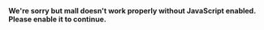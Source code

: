 <!DOCTYPE html>
<html lang="">
  <head>
    <meta charset="utf-8" />
    <meta http-equiv="X-UA-Compatible" content="IE=edge" />
    <meta name="viewport" content="width=device-width,initial-scale=1" />
    <link rel="icon" href="/tu.png" />
    <title>mall</title>
    <link href="/css/chunk-05c0139d.71274136.css" rel="prefetch" />
    <link href="/css/chunk-46d851f8.1b996598.css" rel="prefetch" />
    <link href="/css/chunk-5abad69c.94509e0b.css" rel="prefetch" />
    <link href="/css/chunk-6503a7aa.c5614662.css" rel="prefetch" />
    <link href="/css/chunk-934aff2c.33d45a5c.css" rel="prefetch" />
    <link href="/js/chunk-05c0139d.61d08873.js" rel="prefetch" />
    <link href="/js/chunk-2d0ea0f0.75579a57.js" rel="prefetch" />
    <link href="/js/chunk-46d851f8.aad24ddf.js" rel="prefetch" />
    <link href="/js/chunk-5abad69c.6433d9bd.js" rel="prefetch" />
    <link href="/js/chunk-6503a7aa.9bfc3555.js" rel="prefetch" />
    <link href="/js/chunk-934aff2c.9ea572da.js" rel="prefetch" />
    <link href="/css/app.b2129944.css" rel="preload" as="style" />
    <link href="/css/chunk-vendors.a16c4353.css" rel="preload" as="style" />
    <link href="/js/app.9b136475.js" rel="preload" as="script" />
    <link href="/js/chunk-vendors.0e90d6b5.js" rel="preload" as="script" />
    <link href="/css/chunk-vendors.a16c4353.css" rel="stylesheet" />
    <link href="/css/app.b2129944.css" rel="stylesheet" />
  </head>
  <body>
    <noscript
      ><strong
        >We're sorry but mall doesn't work properly without JavaScript enabled.
        Please enable it to continue.</strong
      ></noscript
    >
    <div id="app"></div>
    <script src="/js/chunk-vendors.0e90d6b5.js"></script>
    <script src="/js/app.9b136475.js"></script>
  </body>
</html>
